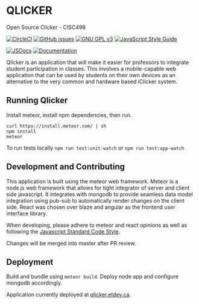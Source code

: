 # QLICKER
Open Source Clicker - CISC498

[![CircleCI](https://circleci.com/gh/etenoch/qlicker/tree/master.svg?style=shield&circle-token=add100d7632954b295a5010c4d904e5b7801d8f5)](https://circleci.com/gh/etenoch/qlicker/tree/master)
[![GitHub issues](https://img.shields.io/github/issues/etenoch/qlicker.svg)](https://github.com/etenoch/qlicker/issues)
[![GNU GPL v3](https://img.shields.io/badge/license-GNU%20GPL%20v3-blue.svg)](https://www.gnu.org/licenses/gpl-3.0.en.html)
[![JavaScript Style Guide](https://img.shields.io/badge/code%20style-standard-brightgreen.svg)](http://standardjs.com/)

[![JSDocs](https://img.shields.io/badge/Documentation-JSDocs-green.svg)](https://rawgit.com/etenoch/qlicker/master/docs/.jsdocs/index.html)
[![Documentation](https://img.shields.io/badge/Documentation-User%20Manual-green.svg)](https://github.com/etenoch/qlicker/tree/master/docs)



Qlicker is an application that will make it easier for professors to integrate student participation in classes. This involves a mobile-capable web application that can be used by students on their own devices as an alternative to the very common and hardware based iClicker system.

## Running Qlicker

Install meteor, install npm dependencies, then run.

```
curl https://install.meteor.com/ | sh 
npm install
meteor
```

To run tests locally
`npm run test:unit-watch` or `npm run test:app-watch`

## Development and Contributing

This application is built using the meteor web framework. Meteor is a node.js web framework that allows for tight integrator of server and client side javascript. It integrates with mongodb to provide seamless data model integration using pub-sub to automatically render changes on the client side. React was chosen over blaze and angular as the frontend user interface library. 

When developing, please adhere to meteor and react opinions as well as following the [Javascript Standard Code Style](http://standardjs.com). 

Changes will be merged into master after PR review.

## Deployment

Build and bundle using `meteor build`. Deploy node app and configure mongodb accordingly.

Application currently deployed at [qlicker.etdev.ca](http://qlicker.etdev.ca).




